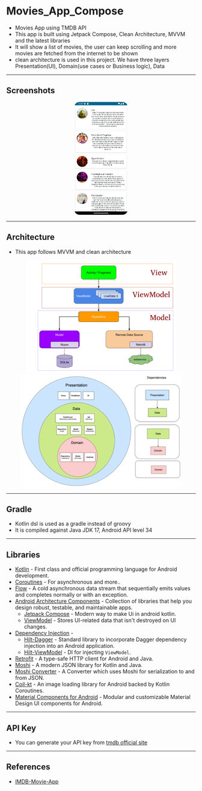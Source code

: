 # Movies_App_Compose
- Movies App using TMDB API
- This app is built using Jetpack Compose, Clean Architecture, MVVM and the latest libraries
- It will show a list of movies, the user can keep scrolling and more movies are fetched from the internet to be shown
- clean architecture is used in this project. We have three layers Presentation(UI), Domain(use cases or Business logic), Data
---
## Screenshots
<p align="center">
<img src = "https://raw.githubusercontent.com/abhineshchandra1234/Movies_App_Compose/master/app/src/main/res/drawable/image_resources/news_list.png" height=300px/>
</p>

---
## Architecture
- This app follows MVVM and clean architecture
<p align="center">
<img src = "https://raw.githubusercontent.com/abhineshchandra1234/Movies_App_Compose/master/app/src/main/res/drawable/image_resources/MVVM.png" height=300px/>
<img src = "https://raw.githubusercontent.com/abhineshchandra1234/Movies_App_Compose/master/app/src/main/res/drawable/image_resources/clean architecture.png" height=300px/>
</p>

---
## Gradle
- Kotlin dsl is used as a gradle instead of groovy
- It is compiled against Java JDK 17, Android API level 34
---
## Libraries
- [Kotlin](https://kotlinlang.org/) - First class and official programming language for Android development.
- [Coroutines](https://kotlinlang.org/docs/reference/coroutines-overview.html) - For asynchronous and more..
- [Flow](https://kotlin.github.io/kotlinx.coroutines/kotlinx-coroutines-core/kotlinx.coroutines.flow/-flow/) - A cold asynchronous data stream that sequentially emits values and completes normally or with an exception.
- [Android Architecture Components](https://developer.android.com/topic/libraries/architecture) - Collection of libraries that help you design robust, testable, and maintainable apps.
  - [Jetpack Compose](https://developer.android.com/jetpack/compose) - Modern way to make Ui in android kotlin.
  - [ViewModel](https://developer.android.com/topic/libraries/architecture/viewmodel) - Stores UI-related data that isn't destroyed on UI changes. 
- [Dependency Injection](https://developer.android.com/training/dependency-injection) - 
  - [Hilt-Dagger](https://dagger.dev/hilt/) - Standard library to incorporate Dagger dependency injection into an Android application.
  - [Hilt-ViewModel](https://developer.android.com/training/dependency-injection/hilt-jetpack) - DI for injecting `ViewModel`.
- [Retrofit](https://square.github.io/retrofit/) - A type-safe HTTP client for Android and Java.
- [Moshi](https://github.com/square/moshi) - A modern JSON library for Kotlin and Java.
- [Moshi Converter](https://github.com/square/retrofit/tree/master/retrofit-converters/moshi) - A Converter which uses Moshi for serialization to and from JSON.
- [Coil-kt](https://coil-kt.github.io/coil/) - An image loading library for Android backed by Kotlin Coroutines.
- [Material Components for Android](https://github.com/material-components/material-components-android) - Modular and customizable Material Design UI components for Android.
---
## API Key
- You can generate your API key from [tmdb official site](https://www.themoviedb.org/)
---
## References
- [IMDB-Movie-App](https://github.com/nameisjayant/IMDB-Movie-App)
  
